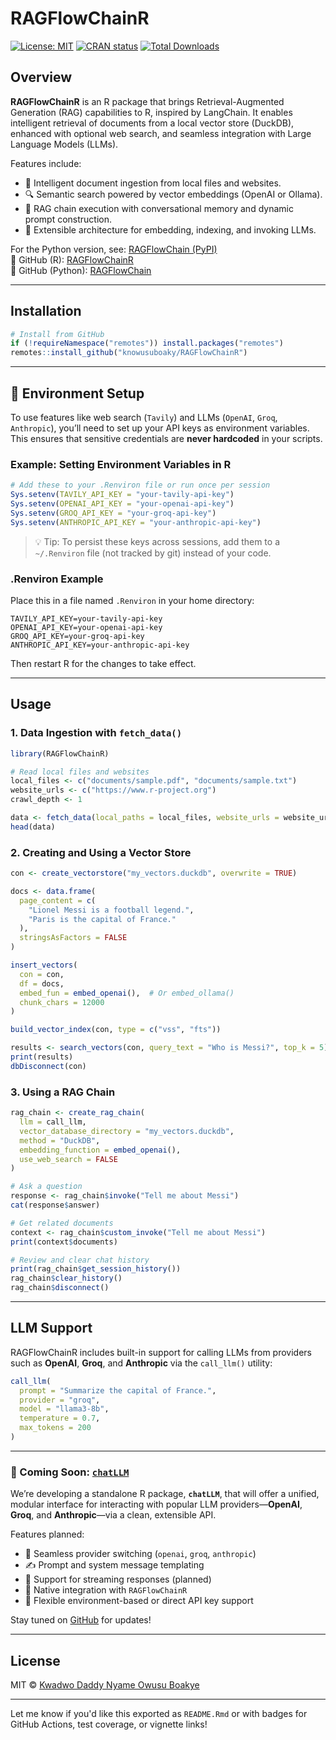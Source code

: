 # RAGFlowChainR

<!-- badges: start -->
[![License: MIT](https://img.shields.io/badge/License-MIT-blue.svg)](https://opensource.org/licenses/MIT)
[![CRAN status](https://www.r-pkg.org/badges/version/RAGFlowChainR)](https://cran.r-project.org/package=RAGFlowChainR)
[![Total Downloads](https://cranlogs.r-pkg.org/badges/grand-total/RAGFlowChainR?color=orange)](https://cranlogs.r-pkg.org/badges/grand-total/RAGFlowChainR)
<!-- badges: end -->

## Overview

**RAGFlowChainR** is an R package that brings Retrieval-Augmented Generation (RAG) capabilities to R, inspired by LangChain. It enables intelligent retrieval of documents from a local vector store (DuckDB), enhanced with optional web search, and seamless integration with Large Language Models (LLMs).

Features include:

- 📂 Intelligent document ingestion from local files and websites.
- 🔍 Semantic search powered by vector embeddings (OpenAI or Ollama).
- 🧠 RAG chain execution with conversational memory and dynamic prompt construction.
- 🔌 Extensible architecture for embedding, indexing, and invoking LLMs.

For the Python version, see: [RAGFlowChain (PyPI)](https://pypi.org/project/RAGFlowChain/0.5.1/)  
🔗 GitHub (R): [RAGFlowChainR](https://github.com/knowusuboaky/RAGFlowChainR)  
🔗 GitHub (Python): [RAGFlowChain](https://github.com/knowusuboaky/RAGFlowChain)

---

## Installation

```r
# Install from GitHub
if (!requireNamespace("remotes")) install.packages("remotes")
remotes::install_github("knowusuboaky/RAGFlowChainR")
```
---

## 🔐 Environment Setup

To use features like web search (`Tavily`) and LLMs (`OpenAI`, `Groq`, `Anthropic`), you’ll need to set up your API keys as environment variables. This ensures that sensitive credentials are **never hardcoded** in your scripts.

### Example: Setting Environment Variables in R

```r
# Add these to your .Renviron file or run once per session
Sys.setenv(TAVILY_API_KEY = "your-tavily-api-key")
Sys.setenv(OPENAI_API_KEY = "your-openai-api-key")
Sys.setenv(GROQ_API_KEY = "your-groq-api-key")
Sys.setenv(ANTHROPIC_API_KEY = "your-anthropic-api-key")
```

> 💡 Tip: To persist these keys across sessions, add them to a `~/.Renviron` file (not tracked by git) instead of your code.

### .Renviron Example

Place this in a file named `.Renviron` in your home directory:

```
TAVILY_API_KEY=your-tavily-api-key
OPENAI_API_KEY=your-openai-api-key
GROQ_API_KEY=your-groq-api-key
ANTHROPIC_API_KEY=your-anthropic-api-key
```

Then restart R for the changes to take effect.

---

## Usage

### 1. Data Ingestion with `fetch_data()`

```r
library(RAGFlowChainR)

# Read local files and websites
local_files <- c("documents/sample.pdf", "documents/sample.txt")
website_urls <- c("https://www.r-project.org")
crawl_depth <- 1

data <- fetch_data(local_paths = local_files, website_urls = website_urls, crawl_depth = crawl_depth)
head(data)
```

### 2. Creating and Using a Vector Store

```r
con <- create_vectorstore("my_vectors.duckdb", overwrite = TRUE)

docs <- data.frame(
  page_content = c(
    "Lionel Messi is a football legend.",
    "Paris is the capital of France."
  ),
  stringsAsFactors = FALSE
)

insert_vectors(
  con = con,
  df = docs,
  embed_fun = embed_openai(),  # Or embed_ollama()
  chunk_chars = 12000
)

build_vector_index(con, type = c("vss", "fts"))

results <- search_vectors(con, query_text = "Who is Messi?", top_k = 5)
print(results)
dbDisconnect(con)
```

### 3. Using a RAG Chain

```r
rag_chain <- create_rag_chain(
  llm = call_llm,
  vector_database_directory = "my_vectors.duckdb",
  method = "DuckDB",
  embedding_function = embed_openai(),
  use_web_search = FALSE
)

# Ask a question
response <- rag_chain$invoke("Tell me about Messi")
cat(response$answer)

# Get related documents
context <- rag_chain$custom_invoke("Tell me about Messi")
print(context$documents)

# Review and clear chat history
print(rag_chain$get_session_history())
rag_chain$clear_history()
rag_chain$disconnect()
```

---

## LLM Support

RAGFlowChainR includes built-in support for calling LLMs from providers such as **OpenAI**, **Groq**, and **Anthropic** via the `call_llm()` utility:

```r
call_llm(
  prompt = "Summarize the capital of France.",
  provider = "groq",
  model = "llama3-8b",
  temperature = 0.7,
  max_tokens = 200
)
```

---

### 🔧 Coming Soon: [`chatLLM`](https://github.com/knowusuboaky/chatLLM)

We’re developing a standalone R package, **`chatLLM`**, that will offer a unified, modular interface for interacting with popular LLM providers—**OpenAI**, **Groq**, and **Anthropic**—via a clean, extensible API.

Features planned:

- 🔁 Seamless provider switching (`openai`, `groq`, `anthropic`)
- ✍️ Prompt and system message templating
- 🚀 Support for streaming responses (planned)
- 🔌 Native integration with `RAGFlowChainR`
- 🔐 Flexible environment-based or direct API key support

Stay tuned on [GitHub](https://github.com/knowusuboaky/chatLLM) for updates!

---

## License

MIT © [Kwadwo Daddy Nyame Owusu Boakye](mailto:kwadwo.owusuboakye@outlook.com)

---

Let me know if you'd like this exported as `README.Rmd` or with badges for GitHub Actions, test coverage, or vignette links!
```
